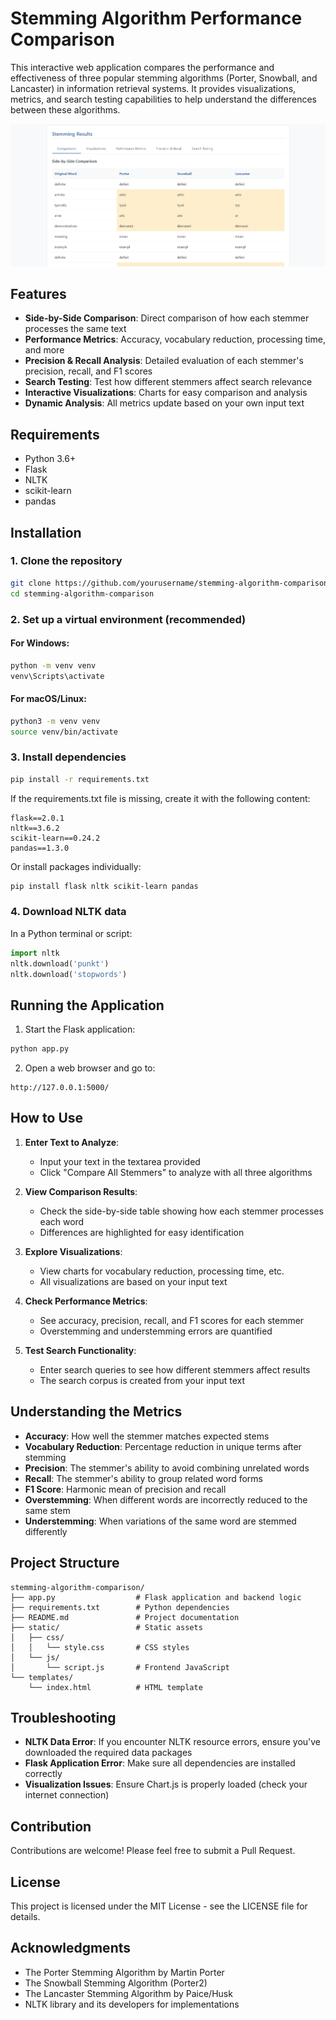 # Stemming Algorithm Performance Comparison

This interactive web application compares the performance and effectiveness of three popular stemming algorithms (Porter, Snowball, and Lancaster) in information retrieval systems. It provides visualizations, metrics, and search testing capabilities to help understand the differences between these algorithms.

![Stemming Comparison Demo](./Demo.png)

## Features

- **Side-by-Side Comparison**: Direct comparison of how each stemmer processes the same text
- **Performance Metrics**: Accuracy, vocabulary reduction, processing time, and more
- **Precision & Recall Analysis**: Detailed evaluation of each stemmer's precision, recall, and F1 scores
- **Search Testing**: Test how different stemmers affect search relevance
- **Interactive Visualizations**: Charts for easy comparison and analysis
- **Dynamic Analysis**: All metrics update based on your own input text

## Requirements

- Python 3.6+
- Flask
- NLTK
- scikit-learn
- pandas

## Installation

### 1. Clone the repository

```bash
git clone https://github.com/yourusername/stemming-algorithm-comparison.git
cd stemming-algorithm-comparison
```

### 2. Set up a virtual environment (recommended)

#### For Windows:
```bash
python -m venv venv
venv\Scripts\activate
```

#### For macOS/Linux:
```bash
python3 -m venv venv
source venv/bin/activate
```

### 3. Install dependencies

```bash
pip install -r requirements.txt
```

If the requirements.txt file is missing, create it with the following content:

```
flask==2.0.1
nltk==3.6.2
scikit-learn==0.24.2
pandas==1.3.0
```

Or install packages individually:

```bash
pip install flask nltk scikit-learn pandas
```

### 4. Download NLTK data

In a Python terminal or script:

```python
import nltk
nltk.download('punkt')
nltk.download('stopwords')
```

## Running the Application

1. Start the Flask application:

```bash
python app.py
```

2. Open a web browser and go to:

```
http://127.0.0.1:5000/
```

## How to Use

1. **Enter Text to Analyze**: 
   - Input your text in the textarea provided
   - Click "Compare All Stemmers" to analyze with all three algorithms

2. **View Comparison Results**:
   - Check the side-by-side table showing how each stemmer processes each word
   - Differences are highlighted for easy identification

3. **Explore Visualizations**:
   - View charts for vocabulary reduction, processing time, etc.
   - All visualizations are based on your input text

4. **Check Performance Metrics**:
   - See accuracy, precision, recall, and F1 scores for each stemmer
   - Overstemming and understemming errors are quantified

5. **Test Search Functionality**:
   - Enter search queries to see how different stemmers affect results
   - The search corpus is created from your input text

## Understanding the Metrics

- **Accuracy**: How well the stemmer matches expected stems
- **Vocabulary Reduction**: Percentage reduction in unique terms after stemming
- **Precision**: The stemmer's ability to avoid combining unrelated words
- **Recall**: The stemmer's ability to group related word forms
- **F1 Score**: Harmonic mean of precision and recall
- **Overstemming**: When different words are incorrectly reduced to the same stem
- **Understemming**: When variations of the same word are stemmed differently

## Project Structure

```
stemming-algorithm-comparison/
├── app.py                  # Flask application and backend logic
├── requirements.txt        # Python dependencies
├── README.md               # Project documentation
├── static/                 # Static assets
│   ├── css/
│   │   └── style.css       # CSS styles
│   └── js/
│       └── script.js       # Frontend JavaScript
└── templates/
    └── index.html          # HTML template
```

## Troubleshooting

- **NLTK Data Error**: If you encounter NLTK resource errors, ensure you've downloaded the required data packages
- **Flask Application Error**: Make sure all dependencies are installed correctly
- **Visualization Issues**: Ensure Chart.js is properly loaded (check your internet connection)

## Contribution

Contributions are welcome! Please feel free to submit a Pull Request.

## License

This project is licensed under the MIT License - see the LICENSE file for details.

## Acknowledgments

- The Porter Stemming Algorithm by Martin Porter
- The Snowball Stemming Algorithm (Porter2)
- The Lancaster Stemming Algorithm by Paice/Husk
- NLTK library and its developers for implementations 